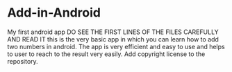 # Add-in-Android
My first android app
DO SEE THE FIRST LINES OF THE FILES CAREFULLY AND READ IT
this is the very basic app in which you can learn how to add two numbers in android.
The app is very efficient and easy to use and helps to user to reach to the result very easily.
Add copyright license to the repository.
